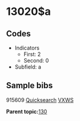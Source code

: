 # 13020$a

## Codes

-   Indicators
    -   First: 2
    -   Second: 0
-   Subfield: a

## Sample bibs

915609 [Quicksearch](https://search.library.yale.edu/catalog/915609) [VXWS](http://prodorbis.library.yale.edu:7014/vxws/GetHoldingsService?bibId=915609)

**Parent topic:**[130](../../tags/130/130.md)

